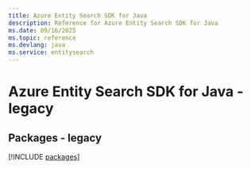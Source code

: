 ```yaml
---
title: Azure Entity Search SDK for Java
description: Reference for Azure Entity Search SDK for Java
ms.date: 09/16/2025
ms.topic: reference
ms.devlang: java
ms.service: entitysearch
---
```

# Azure Entity Search SDK for Java - legacy
## Packages - legacy
[!INCLUDE [packages](entity-search-index.md)]
